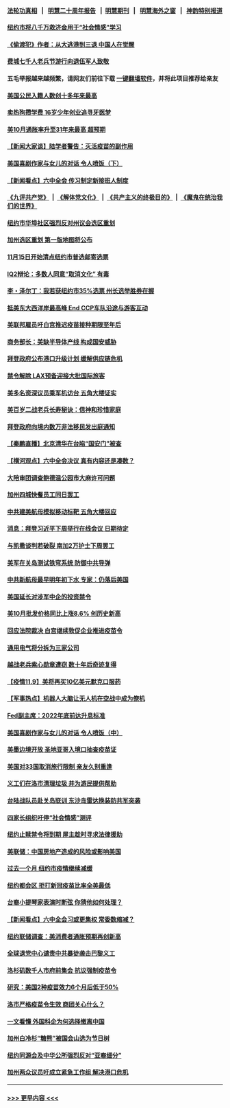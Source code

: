 #### [法轮功真相](https://github.com/gfw-breaker/truth/blob/master/README.md?t=0) &nbsp;&nbsp;|&nbsp;&nbsp; [明慧二十周年报告](https://github.com/gfw-breaker/mh-reports/blob/master/README.md?t=0) &nbsp;&nbsp;|&nbsp;&nbsp;[明慧期刊](https://github.com/gfw-breaker/mh-qikan) &nbsp;&nbsp;|&nbsp;&nbsp; [明慧海外之窗](https://github.com/gfw-breaker/mh-news/blob/master/README.md?t=0) &nbsp;&nbsp;|&nbsp;&nbsp; [神韵特别报道](https://github.com/gfw-breaker/mh-news/blob/master/shenyun.md?t=0)
#### [纽约市将八千万救济金用于“社会情感”学习](../pages/nsc412/n13366423.md?t=11110301) 
#### [《偷渡犯》作者：从大逃港到三退 中国人在觉醒](../pages/nsc412/n13367458.md?t=11110301) 
#### [费城七千人老兵节游行向退伍军人致敬](../pages/nsc412/n13367606.md?t=11110301) 
#### 五毛举报越来越频繁，请网友们前往下载 [一键翻墙软件](https://github.com/gfw-breaker/ssr-accounts)，并将此项目推荐给亲友
#### [美国公民入籍人数创十多年来最高](../pages/nsc412/n13367566.md?t=11110301) 
#### [卖热狗攒学费 16岁少年创业追寻牙医梦](../pages/nsc412/n13367352.md?t=11110301) 
#### [美10月通胀率升至31年来最高 超预期](../pages/nsc412/n13367565.md?t=11110301) 
#### [【新闻大家谈】陆学者警告：灭活疫苗的副作用](../pages/nsc412/n13367512.md?t=11110301) 
#### [美国喜剧作家与女儿的对话 令人喷饭（下）](../pages/nsc412/n13366659.md?t=11110301) 
#### [【新闻看点】六中全会 传习制定新接班人制度](../pages/nsc412/n13365642.md?t=11110301) 
#### [《九评共产党》](https://github.com/begood0513/9ping.md/blob/master/README.md) &nbsp;|&nbsp; [《解体党文化》](../../../../jtdwh.md/blob/master/README.md)  &nbsp;|&nbsp; [《共产主义的终极目的》](../../../../gczydzjmd.md/blob/master/README.md) &nbsp;|&nbsp; [《魔鬼在统治我们的世界》](../../../../mgztzwmdsj.md/blob/master/README.md) 
#### [纽约市华埠社区强烈反对州议会选区重划](../pages/nsc412/n13366381.md?t=11110301) 
#### [加州选区重划 第一版地图将公布](../pages/nsc412/n13366232.md?t=11110301) 
#### [11月15日开始清点纽约市普选邮寄选票](../pages/nsc412/n13366328.md?t=11110301) 
#### [IQ2辩论：多数人同意“取消文化” 有毒](../pages/nsc412/n13366313.md?t=11110301) 
#### [李・泽尔丁：我若获纽约市35%选票 州长选举胜券在握](../pages/nsc412/n13366317.md?t=11110301) 
#### [抵美东大西洋岸最高峰  End CCP车队沿途与游客互动](../pages/nsc412/n13366344.md?t=11110301) 
#### [美联邦雇员吁白宫推迟疫苗接种期限至年后](../pages/nsc412/n13366072.md?t=11110301) 
#### [商务部长：美缺半导体产线 构成国安威胁](../pages/nsc412/n13366040.md?t=11110301) 
#### [拜登政府公布港口升级计划 缓解供应链危机](../pages/nsc412/n13365712.md?t=11110301) 
#### [禁令解除 LAX预备迎接大批国际旅客](../pages/nsc412/n13366145.md?t=11110301) 
#### [美多名资深议员乘军机访台 五角大楼证实](../pages/nsc412/n13366044.md?t=11110301) 
#### [美百岁二战老兵长寿秘诀：信神和珍惜家庭](../pages/nsc412/n13365986.md?t=11110301) 
#### [拜登政府向境内数万非法移民发出庭通知](../pages/nsc412/n13365925.md?t=11110301) 
#### [【秦鹏直播】北京清华在台陷“国安门”被查](../pages/nsc412/n13365821.md?t=11110301) 
#### [【横河观点】六中全会决议 真有内容还是凑数？](../pages/nsc412/n13365870.md?t=11110301) 
#### [大陪审团调查鲍德温公园市大麻许可问题](../pages/nsc412/n13365923.md?t=11110301) 
#### [加州四城快餐员工同日罢工](../pages/nsc412/n13365816.md?t=11110301) 
#### [中共建美航母模拟移动标靶 五角大楼回应](../pages/nsc412/n13365851.md?t=11110301) 
#### [消息：拜登习近平下周举行在线会议 日期待定](../pages/nsc412/n13365715.md?t=11110301) 
#### [与凯撒谈判若破裂 南加2万护士下周罢工](../pages/nsc412/n13365647.md?t=11110301) 
#### [美军在关岛测试铁穹系统 防御中共导弹](../pages/nsc412/n13365453.md?t=11110301) 
#### [中共新航母最早明年初下水 专家：仍落后美国](../pages/nsc412/n13365553.md?t=11110301) 
#### [美国延长对涉军中企的投资禁令](../pages/nsc412/n13365498.md?t=11110301) 
#### [美10月批发价格同比上涨8.6% 创历史新高](../pages/nsc412/n13365441.md?t=11110301) 
#### [回应法院裁决 白宫继续敦促企业推进疫苗令](../pages/nsc412/n13365323.md?t=11110301) 
#### [通用电气将分拆为三家公司](../pages/nsc412/n13365421.md?t=11110301) 
#### [越战老兵紫心勋章遭窃 数十年后奇迹复得](../pages/nsc412/n13364339.md?t=11110301) 
#### [【疫情11.9】美将再买10亿美元默克口服药](../pages/nsc412/n13363384.md?t=11110301) 
#### [【军事热点】机器人大脑让无人机在空战中成为僚机](../pages/nsc412/n13364016.md?t=11110301) 
#### [Fed副主席：2022年底前达升息标准](../pages/nsc412/n13364843.md?t=11110301) 
#### [美国喜剧作家与女儿的对话 令人喷饭（中）](../pages/nsc412/n13364136.md?t=11110301) 
#### [美墨边境开放 圣地亚哥入境口抽查疫苗证](../pages/nsc412/n13364169.md?t=11110301) 
#### [美国对33国取消旅行限制  亲友久别重逢](../pages/nsc412/n13363880.md?t=11110301) 
#### [义工们在洛市清理垃圾 并为游民提供帮助](../pages/nsc412/n13364030.md?t=11110301) 
#### [台陆战队员赴关岛联训 东沙岛雷达换装防共军突袭](../pages/nsc412/n13361796.md?t=11110301) 
#### [四家长组织吁停“社会情感”测评](../pages/nsc412/n13363870.md?t=11110301) 
#### [纽约止赎禁令将到期 屋主趁时寻求法律援助](../pages/nsc412/n13363855.md?t=11110301) 
#### [美联储：中国房地产造成的风险或影响美国](../pages/nsc412/n13363970.md?t=11110301) 
#### [过去一个月 纽约市疫情继续减缓](../pages/nsc412/n13363887.md?t=11110301) 
#### [纽约都会区 拒打新冠疫苗比率全美最低](../pages/nsc412/n13363877.md?t=11110301) 
#### [台裔小提琴家表演时断弦 你猜他如何处理？](../pages/nsc412/n13363789.md?t=11110301) 
#### [【新闻看点】六中全会习或更集权 常委数缩减？](../pages/nsc412/n13362553.md?t=11110301) 
#### [纽约联储调查：美消费者通胀预期再创新高](../pages/nsc412/n13363474.md?t=11110301) 
#### [全球退党中心谴责中共暴徒袭击巴黎义工](../pages/nsc412/n13363377.md?t=11110301) 
#### [洛杉矶数千人市府前集会 抗议强制疫苗令](../pages/nsc412/n13363595.md?t=11110301) 
#### [研究：美国2种疫苗效力6个月后低于50%](../pages/nsc412/n13363311.md?t=11110301) 
#### [洛市严格疫苗令生效 商团关心什么？](../pages/nsc412/n13363517.md?t=11110301) 
#### [一文看懂 外国科企为何选择撤离中国](../pages/nsc412/n13351520.md?t=11110301) 
#### [加州白冷杉“糖熊”被国会山选为节日树](../pages/nsc412/n13363459.md?t=11110301) 
#### [纽约同源会及中华公所强烈反对“亚裔细分”](../pages/nsc412/n13360771.md?t=11110301) 
#### [加州两众议员吁成立紧急工作组 解决港口危机](../pages/nsc412/n13363373.md?t=11110301) 

----
#### [ >>> 更早内容 <<< ](../indexes/nsc412-earlier.md)
